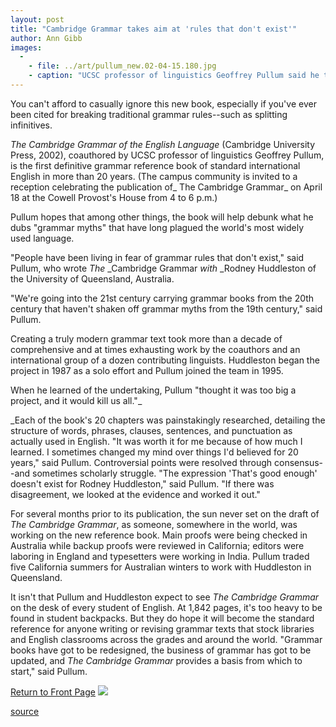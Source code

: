```yaml
---
layout: post
title: "Cambridge Grammar takes aim at 'rules that don't exist'"
author: Ann Gibb
images:
  -
    - file: ../art/pullum_new.02-04-15.180.jpg
    - caption: "UCSC professor of linguistics Geoffrey Pullum said he thought at first that the massive grammar project 'would kill us all.' Photo: Ann M. Gibb"
---
```


You can't afford to casually ignore this new book, especially if you've ever been cited for breaking traditional grammar rules--such as splitting infinitives.

_The Cambridge Grammar of the English Language_ (Cambridge University Press, 2002), coauthored by UCSC professor of linguistics Geoffrey Pullum, is the first definitive grammar reference book of standard international English in more than 20 years. (The campus community is invited to a reception celebrating the publication of_ The Cambridge Grammar_ on April 18 at the Cowell Provost's House from 4 to 6 p.m.)

Pullum hopes that among other things, the book will help debunk what he dubs "grammar myths" that have long plagued the world's most widely used language.  
  
"People have been living in fear of grammar rules that don't exist," said Pullum, who wrote _The_ _Cambridge Grammar _with_ _Rodney Huddleston of the University of Queensland, Australia.   
  
"We're going into the 21st century carrying grammar books from the 20th century that haven't shaken off grammar myths from the 19th century," said Pullum.   
  
Creating a truly modern grammar text took more than a decade of comprehensive and at times exhausting work by the coauthors and an international group of a dozen contributing linguists. Huddleston began the project in 1987 as a solo effort and Pullum joined the team in 1995.   
  
When he learned of the undertaking, Pullum "thought it was too big a project, and it would kill us all."_  
  
_Each of the book's 20 chapters was painstakingly researched, detailing the structure of words, phrases, clauses, sentences, and punctuation as actually used in English. "It was worth it for me because of how much I learned. I sometimes changed my mind over things I'd believed for 20 years," said Pullum. Controversial points were resolved through consensus--and sometimes scholarly struggle. "The expression 'That's good enough' doesn't exist for Rodney Huddleston," said Pullum. "If there was disagreement, we looked at the evidence and worked it out."   
  
For several months prior to its publication, the sun never set on the draft of _The_ _Cambridge Grammar_, as someone, somewhere in the world, was working on the new reference book. Main proofs were being checked in Australia while backup proofs were reviewed in California; editors were laboring in England and typesetters were working in India. Pullum traded five California summers for Australian winters to work with Huddleston in Queensland.  
  
It isn't that Pullum and Huddleston expect to see _The_ _Cambridge Grammar_ on the desk of every student of English. At 1,842 pages, it's too heavy to be found in student backpacks. But they do hope it will become the standard reference for anyone writing or revising grammar texts that stock libraries and English classrooms across the grades and around the world. "Grammar books have got to be redesigned, the business of grammar has got to be updated, and _The_ _Cambridge Grammar_ provides a basis from which to start," said Pullum.

  

[Return to Front Page][1] ![ ][2]

[1]: ../../index.html
[2]: ../../images/trans.gif

[source](http://www1.ucsc.edu/currents/01-02/04-15/grammar.html "Permalink to grammar")
